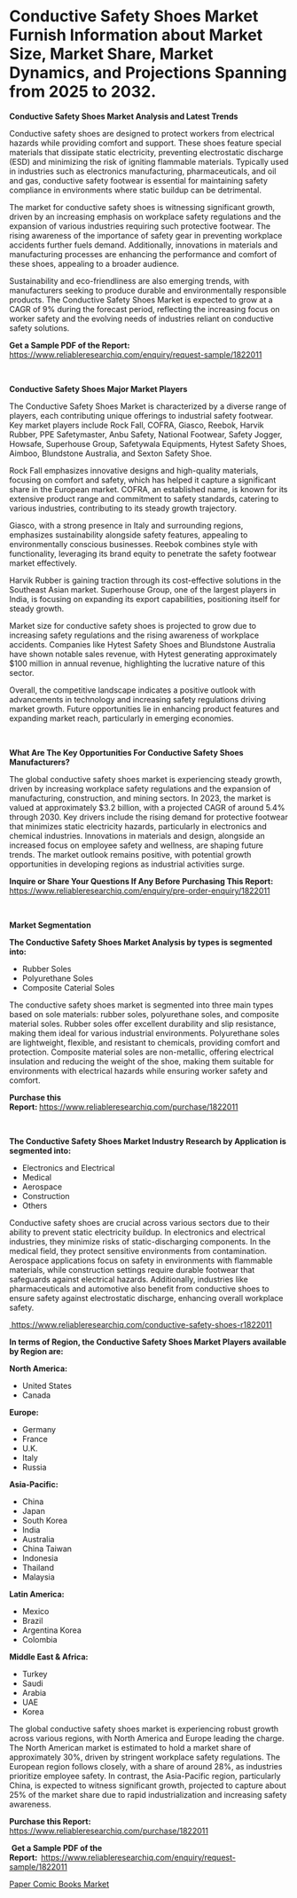 <p><h1>Conductive Safety Shoes Market Furnish Information about Market Size, Market Share, Market Dynamics, and Projections Spanning from 2025 to 2032.</h1></p><p><strong>Conductive Safety Shoes Market Analysis and Latest Trends</strong></p>
<p><p>Conductive safety shoes are designed to protect workers from electrical hazards while providing comfort and support. These shoes feature special materials that dissipate static electricity, preventing electrostatic discharge (ESD) and minimizing the risk of igniting flammable materials. Typically used in industries such as electronics manufacturing, pharmaceuticals, and oil and gas, conductive safety footwear is essential for maintaining safety compliance in environments where static buildup can be detrimental.</p><p>The market for conductive safety shoes is witnessing significant growth, driven by an increasing emphasis on workplace safety regulations and the expansion of various industries requiring such protective footwear. The rising awareness of the importance of safety gear in preventing workplace accidents further fuels demand. Additionally, innovations in materials and manufacturing processes are enhancing the performance and comfort of these shoes, appealing to a broader audience.</p><p>Sustainability and eco-friendliness are also emerging trends, with manufacturers seeking to produce durable and environmentally responsible products. The Conductive Safety Shoes Market is expected to grow at a CAGR of 9% during the forecast period, reflecting the increasing focus on worker safety and the evolving needs of industries reliant on conductive safety solutions.</p></p>
<p><strong>Get a Sample PDF of the Report:&nbsp;</strong> <a href="https://www.reliableresearchiq.com/enquiry/request-sample/1822011?utm_campaign=104&utm_medium=2&utm_source=Github&utm_content=ia&utm_term=07022025&utm_id=conductive-safety-shoes">https://www.reliableresearchiq.com/enquiry/request-sample/1822011</a></p>
<p>&nbsp;</p>
<p><strong>Conductive Safety Shoes Major Market Players</strong></p>
<p><p>The Conductive Safety Shoes Market is characterized by a diverse range of players, each contributing unique offerings to industrial safety footwear. Key market players include Rock Fall, COFRA, Giasco, Reebok, Harvik Rubber, PPE Safetymaster, Anbu Safety, National Footwear, Safety Jogger, Howsafe, Superhouse Group, Safetywala Equipments, Hytest Safety Shoes, Aimboo, Blundstone Australia, and Sexton Safety Shoe.</p><p>Rock Fall emphasizes innovative designs and high-quality materials, focusing on comfort and safety, which has helped it capture a significant share in the European market. COFRA, an established name, is known for its extensive product range and commitment to safety standards, catering to various industries, contributing to its steady growth trajectory.</p><p>Giasco, with a strong presence in Italy and surrounding regions, emphasizes sustainability alongside safety features, appealing to environmentally conscious businesses. Reebok combines style with functionality, leveraging its brand equity to penetrate the safety footwear market effectively.</p><p>Harvik Rubber is gaining traction through its cost-effective solutions in the Southeast Asian market. Superhouse Group, one of the largest players in India, is focusing on expanding its export capabilities, positioning itself for steady growth.</p><p>Market size for conductive safety shoes is projected to grow due to increasing safety regulations and the rising awareness of workplace accidents. Companies like Hytest Safety Shoes and Blundstone Australia have shown notable sales revenue, with Hytest generating approximately $100 million in annual revenue, highlighting the lucrative nature of this sector.</p><p>Overall, the competitive landscape indicates a positive outlook with advancements in technology and increasing safety regulations driving market growth. Future opportunities lie in enhancing product features and expanding market reach, particularly in emerging economies.</p></p>
<p>&nbsp;</p>
<p><strong>What Are The Key Opportunities For Conductive Safety Shoes Manufacturers?</strong></p>
<p><p>The global conductive safety shoes market is experiencing steady growth, driven by increasing workplace safety regulations and the expansion of manufacturing, construction, and mining sectors. In 2023, the market is valued at approximately $3.2 billion, with a projected CAGR of around 5.4% through 2030. Key drivers include the rising demand for protective footwear that minimizes static electricity hazards, particularly in electronics and chemical industries. Innovations in materials and design, alongside an increased focus on employee safety and wellness, are shaping future trends. The market outlook remains positive, with potential growth opportunities in developing regions as industrial activities surge.</p></p>
<p><strong>Inquire or Share Your Questions If Any Before Purchasing This Report:</strong> <a href="https://www.reliableresearchiq.com/enquiry/pre-order-enquiry/1822011?utm_campaign=104&utm_medium=2&utm_source=Github&utm_content=ia&utm_term=07022025&utm_id=conductive-safety-shoes">https://www.reliableresearchiq.com/enquiry/pre-order-enquiry/1822011</a></p>
<p>&nbsp;</p>
<p><strong>Market Segmentation</strong></p>
<p><strong>The Conductive Safety Shoes Market Analysis by types is segmented into:</strong></p>
<p><ul><li>Rubber Soles</li><li>Polyurethane Soles</li><li>Composite Caterial Soles</li></ul></p>
<p><p>The conductive safety shoes market is segmented into three main types based on sole materials: rubber soles, polyurethane soles, and composite material soles. Rubber soles offer excellent durability and slip resistance, making them ideal for various industrial environments. Polyurethane soles are lightweight, flexible, and resistant to chemicals, providing comfort and protection. Composite material soles are non-metallic, offering electrical insulation and reducing the weight of the shoe, making them suitable for environments with electrical hazards while ensuring worker safety and comfort.</p></p>
<p><strong>Purchase this Report:&nbsp;</strong><a href="https://www.reliableresearchiq.com/purchase/1822011?utm_campaign=104&utm_medium=2&utm_source=Github&utm_content=ia&utm_term=07022025&utm_id=conductive-safety-shoes">https://www.reliableresearchiq.com/purchase/1822011</a></p>
<p>&nbsp;</p>
<p><strong>The Conductive Safety Shoes Market Industry Research by Application is segmented into:</strong></p>
<p><ul><li>Electronics and Electrical</li><li>Medical</li><li>Aerospace</li><li>Construction</li><li>Others</li></ul></p>
<p><p>Conductive safety shoes are crucial across various sectors due to their ability to prevent static electricity buildup. In electronics and electrical industries, they minimize risks of static-discharging components. In the medical field, they protect sensitive environments from contamination. Aerospace applications focus on safety in environments with flammable materials, while construction settings require durable footwear that safeguards against electrical hazards. Additionally, industries like pharmaceuticals and automotive also benefit from conductive shoes to ensure safety against electrostatic discharge, enhancing overall workplace safety.</p></p>
<p><a href="https://www.reliableresearchiq.com/conductive-safety-shoes-r1822011?utm_campaign=104&utm_medium=2&utm_source=Github&utm_content=ia&utm_term=07022025&utm_id=conductive-safety-shoes">&nbsp;https://www.reliableresearchiq.com/conductive-safety-shoes-r1822011</a></p>
<p><strong>In terms of Region, the Conductive Safety Shoes Market Players available by Region are:</strong></p>
<p>
    <p> <strong> North America: </strong>
        <ul>
            <li>United States</li>
            <li>Canada</li>
        </ul>
        </p> 
    <p> <strong> Europe: </strong>
        <ul>
            <li>Germany</li>
            <li>France</li>
            <li>U.K.</li>
            <li>Italy</li>
            <li>Russia</li>
        </ul>
        </p> 
    <p> <strong> Asia-Pacific: </strong>
        <ul>
            <li>China</li>
            <li>Japan</li>
            <li>South Korea</li>
            <li>India</li>
            <li>Australia</li>
            <li>China Taiwan</li>
            <li>Indonesia</li>
            <li>Thailand</li>
            <li>Malaysia</li>
        </ul>
        </p> 
    <p> <strong> Latin America: </strong>
        <ul>
            <li>Mexico</li>
            <li>Brazil</li>
            <li>Argentina Korea</li>
            <li>Colombia</li>
        </ul>
        </p> 
    <p> <strong> Middle East & Africa: </strong>
        <ul>
            <li>Turkey</li>
            <li>Saudi</li>
            <li>Arabia</li>
            <li>UAE</li>
            <li>Korea</li>
        </ul>
    </p>
    </p>
<p><p>The global conductive safety shoes market is experiencing robust growth across various regions, with North America and Europe leading the charge. The North American market is estimated to hold a market share of approximately 30%, driven by stringent workplace safety regulations. The European region follows closely, with a share of around 28%, as industries prioritize employee safety. In contrast, the Asia-Pacific region, particularly China, is expected to witness significant growth, projected to capture about 25% of the market share due to rapid industrialization and increasing safety awareness.</p></p>
<p><strong>Purchase this Report: </strong><a href="https://www.reliableresearchiq.com/purchase/1822011?utm_campaign=104&utm_medium=2&utm_source=Github&utm_content=ia&utm_term=07022025&utm_id=conductive-safety-shoes">https://www.reliableresearchiq.com/purchase/1822011</a></p>
<p>&nbsp;<strong>Get a Sample PDF of the Report:&nbsp;&nbsp;</strong><a href="https://www.reliableresearchiq.com/enquiry/request-sample/1822011?utm_campaign=104&utm_medium=2&utm_source=Github&utm_content=ia&utm_term=07022025&utm_id=conductive-safety-shoes">https://www.reliableresearchiq.com/enquiry/request-sample/1822011</a></p>
<p><strong></strong></p>
<p><p><a href="https://github.com/iceknahomi/Market-Research-Report-List-1/blob/main/paper-comic-books-market.md?utm_campaign=104&utm_medium=2&utm_source=Github&utm_content=ia&utm_term=07022025&utm_id=conductive-safety-shoes">Paper Comic Books Market</a></p></p>